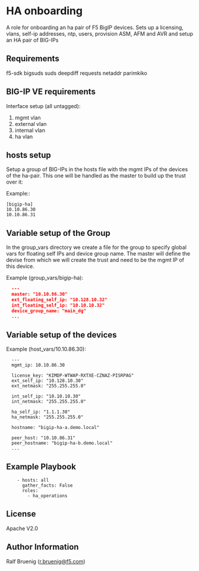 HA onboarding
=============
A role for onboarding an ha pair of F5 BigIP devices. 
Sets up a licensing, vlans, self-ip addresses, ntp, users, provision ASM, AFM and AVR and setup an HA pair of BIG-IPs

Requirements
------------
f5-sdk
bigsuds
suds
deepdiff
requests
netaddr
parimkiko

BIG-IP VE requirements
----------------------
Interface setup (all untagged):
1. mgmt vlan
2. external vlan
3. internal vlan
4. ha vlan

hosts setup
-----------
Setup a group of BIG-IPs in the hosts file with the mgmt IPs of the devices of the ha-pair. This one will be handled as the master to build up the trust over it:

Example::
```
[bigip-ha]
10.10.86.30
10.10.86.31
```

Variable setup of the Group
---------------------------

In the group_vars directory we create a file for the group to specify global vars for floating self IPs and device group name. The master will define the devise from which we will create the trust and need to be the mgmt IP of this device.

Example (group_vars/bigip-ha):
```json
  ---
  master: "10.10.86.30"
  ext_floating_self_ip: "10.128.10.32"
  int_floating_self_ip: "10.10.10.32"
  device_group_name: "main_dg"
  ...
```

Variable setup of the devices
-----------------------------
Example (host_vars/10.10.86.30):
```
  ---
  mgmt_ip: 10.10.86.30

  license_key: "KIMDP-WTWAP-RXTXE-CZNAZ-PISRPAG"
  ext_self_ip: "10.128.10.30"
  ext_netmask: "255.255.255.0"

  int_self_ip: "10.10.10.30"
  int_netmask: "255.255.255.0"

  ha_self_ip: "1.1.1.30"
  ha_netmask: "255.255.255.0"

  hostname: "bigip-ha-a.demo.local"

  peer_host: "10.10.86.31"
  peer_hostname: "bigip-ha-b.demo.local"
  ...
```

Example Playbook
----------------
```
    - hosts: all
      gather_facts: False
      roles:
        - ha_operations
```

License
-------
Apache V2.0

Author Information
------------------
Ralf Bruenig (r.bruenig@f5.com)
